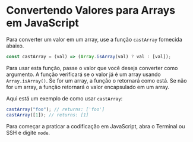 # Convertendo Valores para Arrays em JavaScript

Para converter um valor em um array, use a função `castArray` fornecida abaixo.

```js
const castArray = (val) => (Array.isArray(val) ? val : [val]);
```

Para usar esta função, passe o valor que você deseja converter como argumento. A função verificará se o valor já é um array usando `Array.isArray()`. Se for um array, a função o retornará como está. Se não for um array, a função retornará o valor encapsulado em um array.

Aqui está um exemplo de como usar `castArray`:

```js
castArray("foo"); // returns: ['foo']
castArray([1]); // returns: [1]
```

Para começar a praticar a codificação em JavaScript, abra o Terminal ou SSH e digite `node`.
